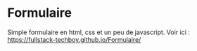 # Formulaire
Simple formulaire en html, css et un peu de javascript.
Voir ici : https://fullstack-techboy.github.io/Formulaire/
